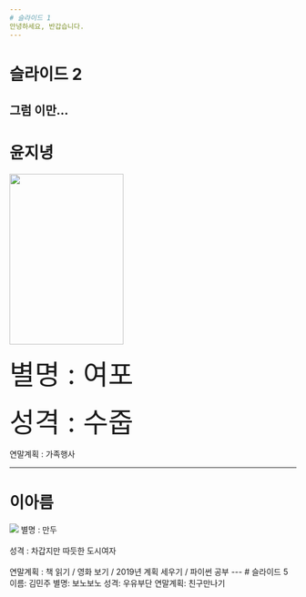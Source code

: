 ```yaml
---
# 슬라이드 1
안녕하세요, 반갑습니다.
---
```

# 슬라이드 2
그럼 이만...
---
# 윤지녕
<img src="https://t1.daumcdn.net/cfile/tistory/196669494FB46B080D" width="200" height="300">
<p><font size="7pt"> 별명 : 여포 </font> </p>
<p><font size="7pt"> 성격 : 수줍 </font> </p>
<p><fonr size="7pt"> 연말계획 : 가족행사 </font> <p>

---
# 이아름
<img src="https://blog.naver.com/PostView.nhn?blogId=lar404&Redirect=View&logNo=221428364045&categoryNo=8&isAfterWrite=true&isMrblogPost=false&isHappyBeanLeverage=true&contentLength=2190#">
별명 : 만두<br></br>
성격 : 차갑지만 따듯한 도시여자<br></br>
연말계획 : 책 읽기 / 영화 보기 / 2019년 계획 세우기 / 파이썬 공부
---
# 슬라이드 5
이름: 김민주
별명: 보노보노
성격: 우유부단
연말계획: 친구만나기
